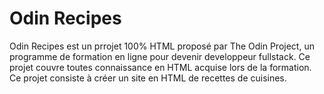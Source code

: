 # Odin Recipes

Odin Recipes est un prrojet 100% HTML proposé par The Odin Project, un programme de formation en ligne pour devenir developpeur fullstack. Ce projet couvre toutes connaissance en HTML acquise lors de la formation. Ce projet consiste à créer un site en HTML de recettes de cuisines.